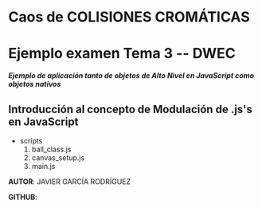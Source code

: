 # Caos de COLISIONES CROMÁTICAS
# Ejemplo examen Tema 3 -- DWEC
 
***Ejemplo de aplicación tanto de objetos de Alto Nivel en JavaScript como objetos nativos***
 
## Introducción al concepto de Modulación de .js's en JavaScript
 
* scripts
    1. ball_class.js
    2. canvas_setup.js
    3. main.js
 
**AUTOR**: JAVIER GARCÍA RODRÍGUEZ

**GITHUB**: 